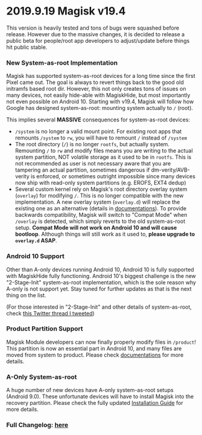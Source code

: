 # 2019.9.19 Magisk v19.4
This version is heavily tested and tons of bugs were squashed before release. However due to the massive changes, it is decided to release a public beta for people/root app developers to adjust/update before things hit public stable.

### New System-as-root Implementation
Magisk has supported system-as-root devices for a long time since the first Pixel came out. The goal is always to revert things back to the good old initramfs based root dir. However, this not only creates tons of issues on many devices, not easily hide-able with MagiskHide, but most importantly not even possible on Android 10. Starting with v19.4, Magisk will follow how Google has designed system-as-root: mounting system actually to `/` (root).

This implies several **MASSIVE** consequences for system-as-root devices:
- `/system` is no longer a valid mount point. For existing root apps that remounts `/system` to `rw`, you will have to remount `/` instead of `/system`
- The root directory (`/`) is no longer `rootfs`, but actually system. Remounting `/` to `rw` and modify files means you are writing to the actual system partition, NOT volatile storage as it used to be in `rootfs`. This is not recommended as user is not necessary aware that you are tampering an actual partition, sometimes dangerous if dm-verity/AVB-verity is enforced, or sometimes outright impossible since many devices now ship with read-only system partitions (e.g. EROFS, EXT4 dedup)
- Several custom kernel rely on Magisk's root directory overlay system (`overlay`) for modifying `/`. This is no longer compatible with the new implementation. A new overlay system (`overlay.d`) will replace the existing one as an alternative (details in [documentations](https://topjohnwu.github.io/Magisk/guides.html#root-directory-overlay-system)). To provide backwards compatibility, Magisk will switch to "Compat Mode" when `/overlay` is detected, which simply reverts to the old system-as-root setup. **Compat Mode will not work on Android 10 and will cause bootloop**. Although things will still work as it used to, **please upgrade to `overlay.d` ASAP**.

### Android 10 Support
Other than A-only devices running Android 10, Android 10 is fully supported with MagiskHide fully functioning. Android 10's biggest challenge is the new "2-Stage-Init" system-as-root implementation, which is the sole reason why A-only is not support yet. Stay tuned for further updates as that is the next thing on the list.

(For those interested in "2-Stage-Init" and other details of system-as-root, check [this Twitter thread I tweeted](https://twitter.com/topjohnwu/status/1174392824625676288))

### Product Partition Support
Magisk Module developers can now finally properly modify files in `/product`! This partition is now an essential part in Android 10, and many files are moved from system to product. Please check [documentations](https://topjohnwu.github.io/Magisk/details.html#magic-mount) for more details.

### A-Only System-as-root
A huge number of new devices have A-only system-as-root setups (Android 9.0). These unfortunate devices will have to install Magisk into the recovery partition. Please check the fully updated [Installation Guide](https://topjohnwu.github.io/Magisk/install.html) for more details.

### Full Changelog: [here](https://forum.xda-developers.com/showpost.php?p=68966755&postcount=2)

